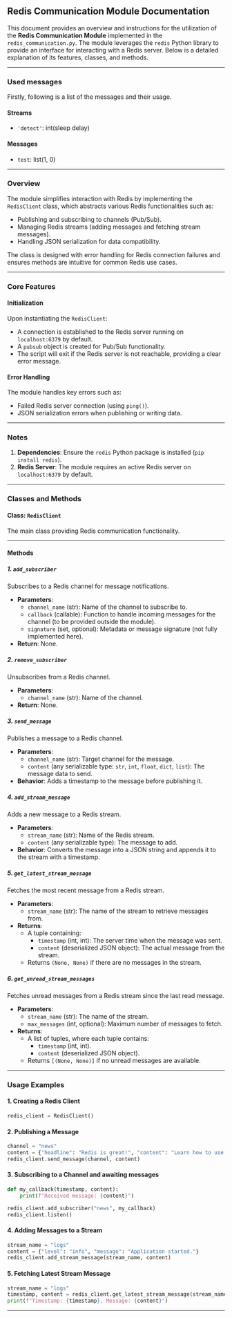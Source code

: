 ## Redis Communication Module Documentation

This document provides an overview and instructions for the utilization of the **Redis Communication Module** implemented in the `redis_communication.py`. The module leverages the `redis` Python library to provide an interface for interacting with a Redis server. Below is a detailed explanation of its features, classes, and methods.

---

### **Used messages**

Firstly, following is a list of the messages and their usage.

#### Streams
- `'detect'`: int(sleep delay)

#### Messages
- `test`: list(1, 0)

---

### **Overview**

The module simplifies interaction with Redis by implementing the `RedisClient` class, which abstracts various Redis functionalities such as:
- Publishing and subscribing to channels (Pub/Sub).
- Managing Redis streams (adding messages and fetching stream messages).
- Handling JSON serialization for data compatibility.

The class is designed with error handling for Redis connection failures and ensures methods are intuitive for common Redis use cases.

---

### **Core Features**

#### **Initialization**
Upon instantiating the `RedisClient`:
- A connection is established to the Redis server running on `localhost:6379` by default.
- A `pubsub` object is created for Pub/Sub functionality.
- The script will exit if the Redis server is not reachable, providing a clear error message.

#### **Error Handling**
The module handles key errors such as:
- Failed Redis server connection (using `ping()`).
- JSON serialization errors when publishing or writing data.

---

### **Notes**
1. **Dependencies**: Ensure the `redis` Python package is installed (`pip install redis`).
2. **Redis Server**: The module requires an active Redis server on `localhost:6379` by default.

---

### **Classes and Methods**

#### **Class: `RedisClient`**

The main class providing Redis communication functionality.

---

#### **Methods**

##### **1. `add_subscriber`**
Subscribes to a Redis channel for message notifications.
- **Parameters**:
  - `channel_name` (str): Name of the channel to subscribe to.
  - `callback` (callable): Function to handle incoming messages for the channel (to be provided outside the module).
  - `signature` (set, optional): Metadata or message signature (not fully implemented here).
- **Return**: None.

##### **2. `remove_subscriber`**
Unsubscribes from a Redis channel.
- **Parameters**:
  - `channel_name` (str): Name of the channel.
- **Return**: None.

##### **3. `send_message`**
Publishes a message to a Redis channel.
- **Parameters**:
  - `channel_name` (str): Target channel for the message.
  - `content` (any serializable type: `str`, `int`, `float`, `dict`, `list`): The message data to send.
- **Behavior**: Adds a timestamp to the message before publishing it.

##### **4. `add_stream_message`**
Adds a new message to a Redis stream.
- **Parameters**:
  - `stream_name` (str): Name of the Redis stream.
  - `content` (any serializable type): The message to add.
- **Behavior**: Converts the message into a JSON string and appends it to the stream with a timestamp.

##### **5. `get_latest_stream_message`**
Fetches the most recent message from a Redis stream.
- **Parameters**:
  - `stream_name` (str): The name of the stream to retrieve messages from.
- **Returns**:
  - A tuple containing:
    - `timestamp` (int, int): The server time when the message was sent.
    - `content` (deserialized JSON object): The actual message from the stream.
  - Returns `(None, None)` if there are no messages in the stream.

##### **6. `get_unread_stream_messages`**
Fetches unread messages from a Redis stream since the last read message.
- **Parameters**:
  - `stream_name` (str): The name of the stream.
  - `max_messages` (int, optional): Maximum number of messages to fetch.
- **Returns**: 
  - A list of tuples, where each tuple contains:
    - `timestamp` (int, int).
    - `content` (deserialized JSON object).
  - Returns `[(None, None)]` if no unread messages are available.

---

### **Usage Examples**

#### **1. Creating a Redis Client**
```python
redis_client = RedisClient()
```

#### **2. Publishing a Message**

```python
channel = "news"
content = {"headline": "Redis is great!", "content": "Learn how to use Redis in Python easily."}
redis_client.send_message(channel, content)
```

#### **3. Subscribing to a Channel and awaiting messages**
```python
def my_callback(timestamp, content):
    print(f"Received message: {content}")

redis_client.add_subscriber("news", my_callback)
redis_client.listen()
```

#### **4. Adding Messages to a Stream**
```python
stream_name = "logs"
content = {"level": "info", "message": "Application started."}
redis_client.add_stream_message(stream_name, content)
```

#### **5. Fetching Latest Stream Message**
```python
stream_name = "logs"
timestamp, content = redis_client.get_latest_stream_message(stream_name)
print(f"Timestamp: {timestamp}, Message: {content}")
```

---
